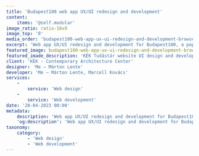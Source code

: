 ```yaml
---
title: 'Budapest100 web app UX/UI redesign and development'
content:
    items: '@self.modular'
image_ratio: ratio-16x9
image_top: '0'
media_order: 'budapest100-web-app-ux-ui-redesign-and-development-browser.jpg,budapest100-web-app-ux-ui-redesign-and-development-atoms-typography-headings-tags-and-links.jpg,budapest100-web-app-ux-ui-redesign-and-development-page-kezdooldal-unnep-dark-cropped.jpg'
excerpt: 'Web app UX/UI redesign and development for Budapest100, a popular architectural-cultural festival by KÉK - Contemporary Architecture Center.'
featured_image: budapest100-web-app-ux-ui-redesign-and-development-browser.jpg
featured_imade_description: 'KÉK Tudástár website UI design and development'
client: 'KÉK - Contemporary Architecture Center'
designer: 'Me – Márton Lente'
developer: 'Me – Márton Lente, Marcell Kovács'
services:
    -
        service: 'Web design'
    -
        service: 'Web development'
date: '28-04-2023 00:00'
metadata:
    description: 'Web app UX/UI redesign and development for Budapest100, a popular architectural-cultural festival by KÉK - Contemporary Architecture Center.'
    'og:description': 'Web app UX/UI redesign and development for Budapest100, a popular architectural-cultural festival by KÉK - Contemporary Architecture Center.'
taxonomy:
    category:
        - 'Web design'
        - 'Web development'
---
```


